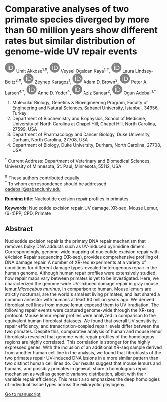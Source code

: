 # Comparative analyses of two primate species diverged by more than 60 million years show different rates but similar distribution of genome-wide UV repair events


[![ORCID icon](content/images/orcid.svg)](https://orcid.org/0000-0002-9731-3702)
Umit Akkose<sup>1,#</sup>,
[![ORCID icon](content/images/orcid.svg)](https://orcid.org/0000-0002-3447-0735)
Veysel Ogulcan Kaya<sup>1,#</sup>,
[![ORCID icon](content/images/orcid.svg)](https://orcid.org/0000-0001-6493-8194)
Laura Lindsey-Boltz<sup>2,#</sup>,
[![ORCID icon](content/images/orcid.svg)](https://orcid.org/0000-0002-7627-9218)
Zeynep Karagoz<sup>1</sup>,
[![ORCID icon](content/images/orcid.svg)](https://orcid.org/0000-0002-9122-4960)
Adam D. Brown<sup>3</sup>,
[![ORCID icon](content/images/orcid.svg)](https://orcid.org/0000-0002-3634-3625)
Peter A. Larsen<sup>4,†</sup>,
[![ORCID icon](content/images/orcid.svg)](https://orcid.org/0000-0002-1781-9552)
Anne D. Yoder<sup>4</sup>,
[![ORCID icon](content/images/orcid.svg)](https://orcid.org/0000-0001-6469-4900)
Aziz Sancar<sup>2</sup>,
[![ORCID icon](content/images/orcid.svg)](https://orcid.org/0000-0001-9213-4070)
Ogun Adebali<sup>1,*</sup>


1. Molecular Biology, Genetics & Bioengineering Program, Faculty of Engineering and Natural Sciences, Sabanci University, Istanbul, 34956, Turkey
2. Department of Biochemistry and Biophysics, School of Medicine, University of North Carolina at Chapel Hill, Chapel Hill, North Carolina, 27599, USA
3. Department of Pharmacology and Cancer Biology, Duke University, Durham, North Carolina, 27708, USA
4. Department of Biology, Duke University, Durham, North Carolina, 27708, USA

<sup>†</sup> Current Address: Department of Veterinary and Biomedical Sciences, University of Minnesota, St. Paul, Minnesota, 55112, USA <br>
<br>
<sup>#</sup> These authors contributed equally<br>
<sup>*</sup> To whom correspondence should be addressed: oadebali@sabanciuniv.edu

**Running title**: Nucleotide excision repair profiles in primates

**Keywords:** Nucleotide excision repair, UV damage, XR-seq, Mouse Lemur, (6-4)PP, CPD, Primate

## Abstract 

Nucleotide excision repair is the primary DNA repair mechanism that removes bulky DNA adducts such as UV-induced pyrimidine dimers. 
Correspondingly, genome-wide mapping of nucleotide excision repair with eXcision Repair sequencing (XR-seq), provides comprehensive profiling of DNA damage repair. 
A number of XR-seq experiments at a variety of conditions for different damage types revealed heterogenous repair in the human genome.
Although human repair profiles were extensively studied, how repair maps vary between primates is yet to be investigated.
Here, we characterized the genome-wide UV-induced damage repair in gray mouse lemur,*Microcebus murinus*, in comparison to human.
Mouse lemurs are strictly nocturnal, are the world's smallest living primates, and last shared a common ancestor with humans at least 60 million years ago. 
We derived fibroblast cell lines from mouse lemur, exposed them to UV irradiation. 
The following repair events were captured genome-wide through the XR-seq protocol. 
Mouse lemur repair profiles were analyzed in comparison to the equivalent human fibroblast datasets.
We found that overall UV sensitivity, repair efficiency, and transcription-coupled repair levels differ between the two primates.
Despite this, comparative analysis of human and mouse lemur fibroblasts revealed that genome-wide repair profiles of the homologous regions are highly correlated. 
This correlation is stronger for the highly expressed genes.
With the inclusion of an additional XR-seq sample derived from another human cell line in the analysis, we found that fibroblasts of the two primates repair UV-induced DNA lesions in a more similar pattern than two distinct human cell lines do.
Our results suggest that mouse lemurs and humans, and possibly primates in general, share a homologous repair mechanism as well as genomic variance distribution, albeit with their variable repair efficiency.
This result also emphasizes the deep homologies of individual tissue types across the eukaryotic phylogeny.

[Go to manuscript](https://compgenomelab.github.io/lemur-manuscript/webpage)